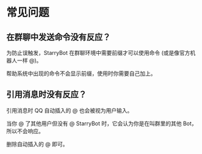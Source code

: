 # 常见问题

## 在群聊中发送命令没有反应？

为防止误触发，StarryBot 在群聊环境中需要前缀才可以使用命令 (或是像官方机器人一样 @)。

帮助系统中出现的命令不会显示前缀，使用时你需要自己加上。

## 引用消息时没有反应？

引用消息时 QQ 自动插入的 @ 也会被视为用户输入。

当你 @ 了其他用户但没有 @ StarryBot 时，它会认为你是在叫群里的其他 Bot，所以不会响应。

删除自动插入的 @ 即可。